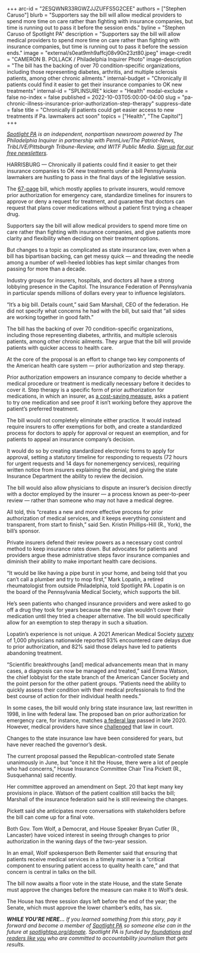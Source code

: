 +++
arc-id = "2ESQWNR33RGWZJJZUFFS5G2CEE"
authors = ["Stephen Caruso"]
blurb = "Supporters say the bill will allow medical providers to spend more time on care rather than fighting with insurance companies, but time is running out to pass it before the session ends."
byline = "Stephen Caruso of Spotlight PA"
description = "Supporters say the bill will allow medical providers to spend more time on care rather than fighting with insurance companies, but time is running out to pass it before the session ends."
image = "external/s0eat9mh9affcj08v90n23zt80.jpeg"
image-credit = "CAMERON B. POLLACK / Philadelphia Inquirer Photo"
image-description = "The bill has the backing of over 70 condition-specific organizations, including those representing diabetes, arthritis, and multiple sclerosis patients, among other chronic ailments."
internal-budget = "Chronically ill patients could find it easier to get their insurance companies to OK new treatments"
internal-id = "SPLINSURE"
kicker = "Health"
modal-exclude = false
no-index = false
published = 2022-10-03T05:00:00-04:00
slug = "pa-chronic-illness-insurance-prior-authorization-step-therapy"
suppress-date = false
title = "Chronically ill patients could get easier access to new treatments if Pa. lawmakers act soon"
topics = ["Health", "The Capitol"]
+++

<a href="https://www.spotlightpa.org/"><i>Spotlight PA</i></a><i> is an independent, nonpartisan newsroom powered by The Philadelphia Inquirer in partnership with PennLive/The Patriot-News, TribLIVE/Pittsburgh Tribune-Review, and WITF Public Media. </i><a href="https://www.spotlightpa.org/newsletters"><i>Sign up for our free newsletters</i></a><i>.</i>

HARRISBURG — Chronically ill patients could find it easier to get their insurance companies to OK new treatments under a bill Pennsylvania lawmakers are hustling to pass in the final days of the legislative session.

The <a href="https://www.legis.state.pa.us/cfdocs/billinfo/billinfo.cfm?syear=2021&sind=0&body=S&type=B&bn=225">67-page</a> bill, which mostly applies to private insurers, would remove prior authorization for emergency care, standardize timelines for insurers to approve or deny a request for treatment, and guarantee that doctors can request that plans cover medications without a patient first trying a cheaper drug.

Supporters say the bill will allow medical providers to spend more time on care rather than fighting with insurance companies, and give patients more clarity and flexibility when deciding on their treatment options.

<script src="https://www.spotlightpa.org/embed.js" async></script><div data-spl-embed-version="1" data-spl-src="https://www.spotlightpa.org/embeds/newsletter/"></div>

But changes to a topic as complicated as state insurance law, even when a bill has bipartisan backing, can get messy quick — and threading the needle among a number of well-heeled lobbies has kept similar changes from passing for more than a decade.

Industry groups for insurers, hospitals, and doctors all have a strong lobbying presence in the Capitol. The Insurance Federation of Pennsylvania in particular spends millions of dollars every year to influence legislators.

“It’s a big bill. Details count,” said Sam Marshall, CEO of the federation. He did not specify what concerns he had with the bill, but said that “all sides are working together in good faith.”

The bill has the backing of over 70 condition-specific organizations, including those representing diabetes, arthritis, and multiple sclerosis patients, among other chronic ailments. They argue that the bill will provide patients with quicker access to health care.

At the core of the proposal is an effort to change two key components of the American health care system — prior authorization and step therapy.

Prior authorization empowers an insurance company to decide whether a medical procedure or treatment is medically necessary before it decides to cover it. Step therapy is a specific form of prior authorization for medications, in which an insurer, as <a href="https://www.policymed.com/2019/11/step-therapy-is-it-really-more-cost-effective.html">a cost-saving measure</a>, asks a patient to try one medication and see proof it isn’t working before they approve the patient’s preferred treatment.

The bill would not completely eliminate either practice. It would instead require insurers to offer exemptions for both, and create a standardized process for doctors to apply for approval or request an exemption, and for patients to appeal an insurance company’s decision.

It would do so by creating standardized electronic forms to apply for approval, setting a statutory timeline for responding to requests (72 hours for urgent requests and 14 days for nonemergency services), requiring written notice from insurers explaining the denial, and giving the state Insurance Department the ability to review the decision.

The bill would also allow physicians to dispute an insurer’s decision directly with a doctor employed by the insurer — a process known as peer-to-peer review — rather than someone who may not have a medical degree.

All told, this “creates a new and more effective process for prior authorization of medical services, and it keeps everything consistent and transparent, from start to finish,” said Sen. Kristin Phillips-Hill (R., York), the bill’s sponsor.

Private insurers defend their review powers as a necessary cost control method to keep insurance rates down. But advocates for patients and providers argue these administrative steps favor insurance companies and diminish their ability to make important health care decisions.

“It would be like having a pipe burst in your home, and being told that you can’t call a plumber and try to mop first,” Mark Lopatin, a retired rheumatologist from outside Philadelphia, told Spotlight PA. Lopatin is on the board of the Pennsylvania Medical Society, which supports the bill.

He’s seen patients who changed insurance providers and were asked to go off a drug they took for years because the new plan wouldn’t cover their medication until they tried a cheaper alternative. The bill would specifically allow for an exemption to step therapy in such a situation.

Lopatin’s experience is not unique. A 2021 American Medical Society <a href="https://web.archive.org/web/20221007071522/https://www.ama-assn.org/system/files/prior-authorization-survey.pdf">survey</a> of 1,000 physicians nationwide reported 93% encountered care delays due to prior authorization, and 82% said those delays have led to patients abandoning treatment.

“Scientific breakthroughs [and] medical advancements mean that in many cases, a diagnosis can now be managed and treated,” said Emma Watson, the chief lobbyist for the state branch of the American Cancer Society and the point person for the other patient groups. “Patients need the ability to quickly assess their condition with their medical professionals to find the best course of action for their individual health needs.”

In some cases, the bill would only bring state insurance law, last rewritten in 1998, in line with federal law. The proposed ban on prior authorization for emergency care, for instance, matches <a href="https://www.kff.org/private-insurance/fact-sheet/surprise-medical-bills-new-protections-for-consumers-take-effect-in-2022/">a federal law</a> passed in late 2020. However, medical providers have since <a href="https://www.healthaffairs.org/content/forefront/providers-sue-again-over-no-surprises-act">challenged</a> that law in court.

Changes to the state insurance law have been considered for years, but have never reached the governor’s desk.

The current proposal passed the Republican-controlled state Senate unanimously in June, but “once it hit the House, there were a lot of people who had concerns,” House Insurance Committee Chair Tina Pickett (R., Susquehanna) said recently.

Her committee approved an amendment on Sept. 20 that kept many key provisions in place. Watson of the patient coalition still backs the bill; Marshall of the insurance federation said he is still reviewing the changes.

<script src="https://www.spotlightpa.org/embed.js" async></script><div data-spl-embed-version="1" data-spl-src="https://www.spotlightpa.org/embeds/donate/"></div>

Pickett said she anticipates more conversations with stakeholders before the bill can come up for a final vote.

Both Gov. Tom Wolf, a Democrat, and House Speaker Bryan Cutler (R., Lancaster) have voiced interest in seeing through changes to prior authorization in the waning days of the two-year session.

In an email, Wolf spokesperson Beth Rementer said that ensuring that patients receive medical services in a timely manner is a “critical component to ensuring patient access to quality health care,” and that concern is central in talks on the bill.

The bill now awaits a floor vote in the state House, and the state Senate must approve the changes before the measure can make it to Wolf’s desk.

The House has three session days left before the end of the year; the Senate, which must approve the lower chamber’s edits, has six.

<i><b>WHILE YOU’RE HERE...</b></i><i> If you learned something from this story, pay it forward and become a member of </i><a href="https://www.spotlightpa.org/"><i>Spotlight PA</i></a><i> so someone else can in the future at </i><a href="http://spotlightpa.org/donate"><i>spotlightpa.org/donate</i></a><i>. Spotlight PA is funded by</i><a href="https://www.spotlightpa.org/support"><i> foundations</i></a><i> </i><a href="https://www.spotlightpa.org/support"><i>and readers like you</i></a><i> who are committed to accountability journalism that gets results.</i>
